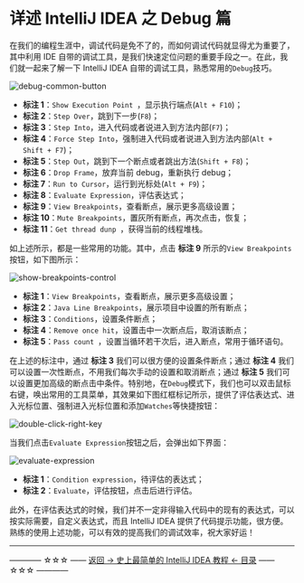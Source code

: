 # 详述 IntelliJ IDEA 之 Debug 篇


在我们的编程生涯中，调试代码是免不了的，而如何调试代码就显得尤为重要了，其中利用 IDE 自带的调试工具，是我们快速定位问题的重要手段之一。在此，我们就一起来了解一下 IntelliJ IDEA 自带的调试工具，熟悉常用的`Debug`技巧。

![debug-common-button](https://github.com/guobinhit/intellij-idea-tutorial/blob/master/images/basic-course/debug-skills/debug-common-button.png)

- **标注 1**：`Show Execution Point `，显示执行端点(`Alt + F10`)；
- **标注 2**：`Step Over`，跳到下一步(`F8`)；
- **标注 3**：`Step Into`，进入代码或者说进入到方法内部(`F7`)；
- **标注 4**：`Force Step Into`，强制进入代码或者说进入到方法内部(`Alt + Shift + F7`)；
- **标注 5**：`Step Out`，跳到下一个断点或者跳出方法(`Shift + F8`)；
- **标注 6**：`Drop Frame`，放弃当前 debug，重新执行 debug；
- **标注 7**：`Run to Cursor`，运行到光标处(`Alt + F9`)；
- **标注 8**：`Evaluate Expression`，评估表达式；
- **标注 9**：`View Breakpoints`，查看断点，展示更多高级设置；
- **标注 10**：`Mute Breakpoints`，置灰所有断点，再次点击，恢复；
- **标注 11**：`Get thread dunp `，获得当前的线程堆栈。

如上述所示，都是一些常用的功能。其中，点击 **标注 9** 所示的`View Breakpoints`按钮，如下图所示：

![show-breakpoints-control](https://github.com/guobinhit/intellij-idea-tutorial/blob/master/images/basic-course/debug-skills/show-breakpoints-control.png)

- **标注 1**：`View Breakpoints`，查看断点，展示更多高级设置；
- **标注 2**：`Java Line Breakpoints`，展示项目中设置的所有断点；
- **标注 3**：`Conditions`，设置条件断点；
- **标注 4**：`Remove once hit`，设置击中一次断点后，取消该断点；
- **标注 5**：`Pass count `，设置当循环若干次后，进入断点，常用于循环语句。

在上述的标注中，通过 **标注 3** 我们可以很方便的设置条件断点；通过 **标注 4** 我们可以设置一次性断点，不用我们每次手动的设置和取消断点；通过 **标注 5** 我们可以设置更加高级的断点击中条件。特别地，在`Debug`模式下，我们也可以双击鼠标右键，唤出常用的工具菜单，其效果如下图红框标记所示，提供了评估表达式、进入光标位置、强制进入光标位置和添加`Watches`等快捷按钮：

![double-click-right-key](https://github.com/guobinhit/intellij-idea-tutorial/blob/master/images/basic-course/debug-skills/double-click-right-key.png)

当我们点击`Evaluate Expression`按钮之后，会弹出如下界面：

![evaluate-expression](https://github.com/guobinhit/intellij-idea-tutorial/blob/master/images/basic-course/debug-skills/evaluate-expression.png)

- **标注 1**：`Condition expression`，待评估的表达式；
- **标注 2**：`Evaluate`，评估按钮，点击后进行评估。

此外，在评估表达式的时候，我们并不一定非得输入代码中的现有的表达式，可以按实际需要，自定义表达式，而且 IntelliJ IDEA 提供了代码提示功能，很方便。熟练的使用上述功能，可以有效的提高我们的调试效率，祝大家好运！


----------

———— ☆☆☆ —— [返回 -> 史上最简单的 IntelliJ IDEA 教程 <- 目录](https://github.com/guobinhit/intellij-idea-tutorial/blob/master/README.md) —— ☆☆☆ ————


